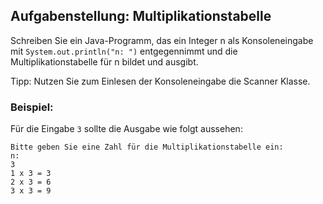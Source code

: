 ## Aufgabenstellung: Multiplikationstabelle

Schreiben Sie ein Java-Programm, das ein Integer n als Konsoleneingabe mit `System.out.println("n: ")` entgegennimmt und die Multiplikationstabelle für n bildet und ausgibt.


Tipp: Nutzen Sie zum Einlesen der Konsoleneingabe die Scanner Klasse.



### Beispiel:

Für die Eingabe `3` sollte die Ausgabe wie folgt aussehen:

```
Bitte geben Sie eine Zahl für die Multiplikationstabelle ein:
n: 
3 
1 x 3 = 3
2 x 3 = 6
3 x 3 = 9
```